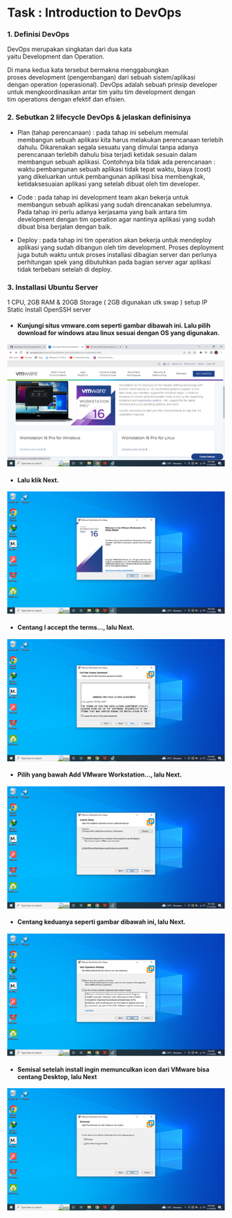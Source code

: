 # Task : Introduction to DevOps

### 1. Definisi DevOps

DevOps merupakan singkatan dari dua kata yaitu Development dan Operation.

Di mana kedua kata tersebut bermakna menggabungkan proses development (pengembangan) dari sebuah sistem/aplikasi dengan operation (operasional). DevOps adalah sebuah prinsip developer untuk mengkoordinasikan antar tim yaitu tim development dengan tim operations dengan efektif dan efisien.

### 2. Sebutkan 2 lifecycle DevOps & jelaskan definisinya

- Plan (tahap perencanaan) : pada tahap ini sebelum memulai membangun sebuah aplikasi kita harus melakukan perencanaan terlebih dahulu. Dikarenakan segala sesuatu yang dimulai tanpa adanya perencanaan terlebih dahulu bisa terjadi ketidak sesuain dalam membangun sebuah aplikasi. Contohnya bila tidak ada perencanaan : waktu pembangunan sebuah aplikasi tidak tepat waktu, biaya (cost) yang dikeluarkan untuk pembangunan aplikasi bisa membengkak, ketidaksesuaian aplikasi yang setelah dibuat oleh tim developer.

- Code  : pada tahap ini development team akan bekerja untuk membangun sebuah aplikasi yang sudah direncanakan sebelumnya. Pada tahap ini perlu adanya kerjasama yang baik antara tim development dengan tim operation agar nantinya aplikasi yang sudah dibuat bisa berjalan dengan baik.

- Deploy : pada tahap ini tim operation akan bekerja untuk mendeploy aplikasi yang sudah dibangun oleh tim development. Proses deployment juga butuh waktu untuk proses installasi dibagian server dan perlunya perhitungan spek yang dibutuhkan pada bagian server agar aplikasi tidak terbebani setelah di deploy.


### 3. Installasi Ubuntu Server

1 CPU, 2GB RAM & 20GB Storage ( 2GB digunakan utk swap )
setup IP Static
Install OpenSSH server


* #### Kunjungi situs vmware.com seperti gambar dibawah ini. Lalu pilih download for windows atau linux sesuai dengan OS yang digunakan.
![01](assets/1.png)

* #### Lalu klik Next.
![02](assets/2.png)

* #### Centang I accept the terms..., lalu Next.
![03](assets/3.png)

* #### Pilih yang bawah Add VMware Workstation..., lalu Next.
![04](assets/4.png)

* #### Centang keduanya seperti gambar dibawah ini, lalu Next.
![04](assets/5.png)

* #### Semisal setelah install ingin memunculkan icon dari VMware bisa centang Desktop, lalu Next
![04](assets/6.png)
